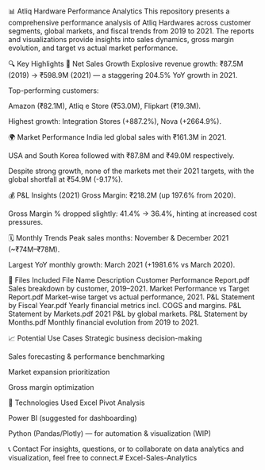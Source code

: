 📊 Atliq Hardware Performance Analytics
This repository presents a comprehensive performance analysis of Atliq Hardwares across customer segments, global markets, and fiscal trends from 2019 to 2021. The reports and visualizations provide insights into sales dynamics, gross margin evolution, and target vs actual market performance.

🔍 Key Highlights
🚀 Net Sales Growth
Explosive revenue growth: ₹87.5M (2019) → ₹598.9M (2021) — a staggering 204.5% YoY growth in 2021.

Top-performing customers:

Amazon (₹82.1M), Atliq e Store (₹53.0M), Flipkart (₹19.3M).

Highest growth: Integration Stores (+887.2%), Nova (+2664.9%).

🌍 Market Performance
India led global sales with ₹161.3M in 2021.

USA and South Korea followed with ₹87.8M and ₹49.0M respectively.

Despite strong growth, none of the markets met their 2021 targets, with the global shortfall at ₹54.9M (-9.17%).

💰 P&L Insights (2021)
Gross Margin: ₹218.2M (up 197.6% from 2020).

Gross Margin % dropped slightly: 41.4% → 36.4%, hinting at increased cost pressures.

🗓️ Monthly Trends
Peak sales months: November & December 2021 (~₹74M–₹78M).

Largest YoY monthly growth: March 2021 (+1981.6% vs March 2020).

📂 Files Included
File Name	Description
Customer Performance Report.pdf	Sales breakdown by customer, 2019–2021.
Market Performance vs Target Report.pdf	Market-wise target vs actual performance, 2021.
P&L Statement by Fiscal Year.pdf	Yearly financial metrics incl. COGS and margins.
P&L Statement by Markets.pdf	2021 P&L by global markets.
P&L Statement by Months.pdf	Monthly financial evolution from 2019 to 2021.

📈 Potential Use Cases
Strategic business decision-making

Sales forecasting & performance benchmarking

Market expansion prioritization

Gross margin optimization

🧠 Technologies Used
Excel Pivot Analysis

Power BI (suggested for dashboarding)

Python (Pandas/Plotly) — for automation & visualization (WIP)

📞 Contact
For insights, questions, or to collaborate on data analytics and visualization, feel free to connect.# Excel-Sales-Analytics
